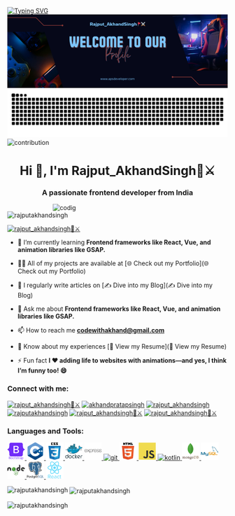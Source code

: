 [![Typing SVG](https://readme-typing-svg.demolab.com?font=Fira+Code&pause=1000&width=435&lines=Rajput_AkhandSingh%F0%9F%9A%A9%E2%9A%94%EF%B8%8F;Crafting+code+with+passion+%E2%9D%A4%EF%B8%8F%E2%80%8D%F0%9F%94%A5)](https://git.io/typing-svg)
![logo](https://github.com/RajputAkhandSingh/RajputAkhandSingh/blob/main/akhand.png)
![repo](https://raw.githubusercontent.com/Platane/snk/output/github-contribution-grid-snake.svg)
![contribution](https://user-images.githubusercontent.com/20955511/183303691-278ec85a-197d-4a6b-abf3-593e4cc8492b.png)
<h1 align="center">Hi 👋, I'm Rajput_AkhandSingh🚩⚔️</h1>
<h3 align="center">A passionate frontend developer from India</h3>

<img align="right" alt="codig" width="400" src="https://camo.githubusercontent.com/2366b34bb903c09617990fb5fff4622f3e941349e846ddb7e73df872a9d21233/68747470733a2f2f63646e2e6472696262626c652e636f6d2f75736572732f3733303730332f73637265656e73686f74732f363538313234332f6176656e746f2e676966">

<p align="left"> <img src="https://komarev.com/ghpvc/?username=rajputakhandsingh&label=Profile%20views&color=0e75b6&style=flat" alt="rajputakhandsingh" /> </p>

<p align="left"> <a href="https://twitter.com/rajput_akhandsingh🚩⚔️" target="blank"><img src="https://img.shields.io/twitter/follow/rajput_akhandsingh🚩⚔️?logo=twitter&style=for-the-badge" alt="rajput_akhandsingh🚩⚔️" /></a> </p>

- 🌱 I’m currently learning **Frontend frameworks like React, Vue, and animation libraries like GSAP.**

- 👨‍💻 All of my projects are available at [🌐 Check out my Portfolio](🌐 Check out my Portfolio)

- 📝 I regularly write articles on [✍️ Dive into my Blog](✍️ Dive into my Blog)

- 💬 Ask me about **Frontend frameworks like React, Vue, and animation libraries like GSAP.**

- 📫 How to reach me **codewithakhand@gmail.com**

- 📄 Know about my experiences [📜 View my Resume](📜 View my Resume)

- ⚡ Fun fact **I ❤️ adding life to websites with animations—and yes, I think I’m funny too! 😄**

<h3 align="left">Connect with me:</h3>
<p align="left">
<a href="https://twitter.com/rajput_akhandsingh🚩⚔️" target="blank"><img align="center" src="https://raw.githubusercontent.com/rahuldkjain/github-profile-readme-generator/master/src/images/icons/Social/twitter.svg" alt="rajput_akhandsingh🚩⚔️" height="30" width="40" /></a>
<a href="https://linkedin.com/in/akhandpratapsingh" target="blank"><img align="center" src="https://raw.githubusercontent.com/rahuldkjain/github-profile-readme-generator/master/src/images/icons/Social/linked-in-alt.svg" alt="akhandpratapsingh" height="30" width="40" /></a>
<a href="https://stackoverflow.com/users/rajput_akhandsingh" target="blank"><img align="center" src="https://raw.githubusercontent.com/rahuldkjain/github-profile-readme-generator/master/src/images/icons/Social/stack-overflow.svg" alt="rajput_akhandsingh" height="30" width="40" /></a>
<a href="https://fb.com/rajputakhandsingh" target="blank"><img align="center" src="https://raw.githubusercontent.com/rahuldkjain/github-profile-readme-generator/master/src/images/icons/Social/facebook.svg" alt="rajputakhandsingh" height="30" width="40" /></a>
<a href="https://www.youtube.com/c/rajput_akhandsingh🚩⚔️" target="blank"><img align="center" src="https://raw.githubusercontent.com/rahuldkjain/github-profile-readme-generator/master/src/images/icons/Social/youtube.svg" alt="rajput_akhandsingh🚩⚔️" height="30" width="40" /></a>
<a href="https://auth.geeksforgeeks.org/user/rajput_akhandsingh🚩⚔️" target="blank"><img align="center" src="https://raw.githubusercontent.com/rahuldkjain/github-profile-readme-generator/master/src/images/icons/Social/geeks-for-geeks.svg" alt="rajput_akhandsingh🚩⚔️" height="30" width="40" /></a>
</p>

<h3 align="left">Languages and Tools:</h3>
<p align="left"> <a href="https://getbootstrap.com" target="_blank" rel="noreferrer"> <img src="https://raw.githubusercontent.com/devicons/devicon/master/icons/bootstrap/bootstrap-plain-wordmark.svg" alt="bootstrap" width="40" height="40"/> </a> <a href="https://www.w3schools.com/cpp/" target="_blank" rel="noreferrer"> <img src="https://raw.githubusercontent.com/devicons/devicon/master/icons/cplusplus/cplusplus-original.svg" alt="cplusplus" width="40" height="40"/> </a> <a href="https://www.w3schools.com/css/" target="_blank" rel="noreferrer"> <img src="https://raw.githubusercontent.com/devicons/devicon/master/icons/css3/css3-original-wordmark.svg" alt="css3" width="40" height="40"/> </a> <a href="https://www.docker.com/" target="_blank" rel="noreferrer"> <img src="https://raw.githubusercontent.com/devicons/devicon/master/icons/docker/docker-original-wordmark.svg" alt="docker" width="40" height="40"/> </a> <a href="https://expressjs.com" target="_blank" rel="noreferrer"> <img src="https://raw.githubusercontent.com/devicons/devicon/master/icons/express/express-original-wordmark.svg" alt="express" width="40" height="40"/> </a> <a href="https://git-scm.com/" target="_blank" rel="noreferrer"> <img src="https://www.vectorlogo.zone/logos/git-scm/git-scm-icon.svg" alt="git" width="40" height="40"/> </a> <a href="https://www.w3.org/html/" target="_blank" rel="noreferrer"> <img src="https://raw.githubusercontent.com/devicons/devicon/master/icons/html5/html5-original-wordmark.svg" alt="html5" width="40" height="40"/> </a> <a href="https://developer.mozilla.org/en-US/docs/Web/JavaScript" target="_blank" rel="noreferrer"> <img src="https://raw.githubusercontent.com/devicons/devicon/master/icons/javascript/javascript-original.svg" alt="javascript" width="40" height="40"/> </a> <a href="https://kotlinlang.org" target="_blank" rel="noreferrer"> <img src="https://www.vectorlogo.zone/logos/kotlinlang/kotlinlang-icon.svg" alt="kotlin" width="40" height="40"/> </a> <a href="https://www.mongodb.com/" target="_blank" rel="noreferrer"> <img src="https://raw.githubusercontent.com/devicons/devicon/master/icons/mongodb/mongodb-original-wordmark.svg" alt="mongodb" width="40" height="40"/> </a> <a href="https://www.mysql.com/" target="_blank" rel="noreferrer"> <img src="https://raw.githubusercontent.com/devicons/devicon/master/icons/mysql/mysql-original-wordmark.svg" alt="mysql" width="40" height="40"/> </a> <a href="https://nodejs.org" target="_blank" rel="noreferrer"> <img src="https://raw.githubusercontent.com/devicons/devicon/master/icons/nodejs/nodejs-original-wordmark.svg" alt="nodejs" width="40" height="40"/> </a> <a href="https://www.postgresql.org" target="_blank" rel="noreferrer"> <img src="https://raw.githubusercontent.com/devicons/devicon/master/icons/postgresql/postgresql-original-wordmark.svg" alt="postgresql" width="40" height="40"/> </a> <a href="https://reactjs.org/" target="_blank" rel="noreferrer"> <img src="https://raw.githubusercontent.com/devicons/devicon/master/icons/react/react-original-wordmark.svg" alt="react" width="40" height="40"/> </a> </p>

<p><img align="left" src="https://github-readme-stats.vercel.app/api/top-langs?username=rajputakhandsingh&show_icons=true&locale=en&layout=compact" alt="rajputakhandsingh" /></p>

<p>&nbsp;<img align="center" src="https://github-readme-stats.vercel.app/api?username=rajputakhandsingh&show_icons=true&locale=en" alt="rajputakhandsingh" /></p>

<p><img align="center" src="https://github-readme-streak-stats.herokuapp.com/?user=rajputakhandsingh&" alt="rajputakhandsingh" /></p>
